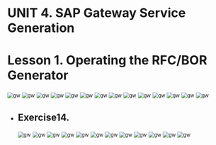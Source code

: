 # UNIT 4. SAP Gateway Service Generation





# Lesson 1. Operating the RFC/BOR Generator





<img src="/img/gw101.png" alt="gw" style="zoom:80%;" />

<img src="/img/gw102.png" alt="gw" style="zoom:80%;" />

<img src="/img/gw103.png" alt="gw" style="zoom:80%;" />

<img src="/img/gw104.png" alt="gw" style="zoom:80%;" />

<img src="/img/gw105.png" alt="gw" style="zoom:80%;" />

<img src="/img/gw106.png" alt="gw" style="zoom:80%;" />

<img src="/img/gw107.png" alt="gw" style="zoom:80%;" />

<img src="/img/gw108.png" alt="gw" style="zoom:80%;" />

<img src="/img/gw109.png" alt="gw" style="zoom:80%;" />

<img src="/img/gw110.png" alt="gw" style="zoom:80%;" />

<img src="/img/gw111.png" alt="gw" style="zoom:80%;" />

<img src="/img/gw112.png" alt="gw" style="zoom:80%;" />

<img src="/img/gw113.png" alt="gw" style="zoom:80%;" />

<img src="/img/gw114.png" alt="gw" style="zoom:80%;" />





* ## Exercise14.

  <img src="/img/gw115.png" alt="gw" style="zoom:80%;" />

  <img src="/img/gw116.png" alt="gw" style="zoom:80%;" />

  <img src="/img/gw117.png" alt="gw" style="zoom:80%;" />

  <img src="/img/gw118.png" alt="gw" style="zoom:80%;" />

  <img src="/img/gw119.png" alt="gw" style="zoom:80%;" />

  <img src="/img/gw120.png" alt="gw" style="zoom:80%;" />

  <img src="/img/gw121.png" alt="gw" style="zoom:80%;" />

  <img src="/img/gw122.png" alt="gw" style="zoom:80%;" />

  <img src="/img/gw123.png" alt="gw" style="zoom:80%;" />

  <img src="/img/gw124.png" alt="gw" style="zoom:80%;" />

  <img src="/img/gw125.png" alt="gw" style="zoom:80%;" />

  <img src="/img/gw126.png" alt="gw" style="zoom:80%;" />

  

  
